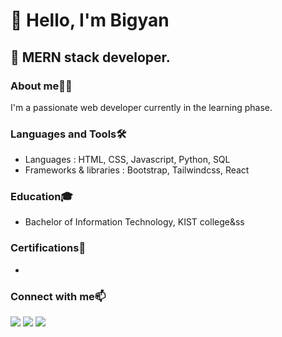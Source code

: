 <h1 align="left"> 👋 Hello, I'm Bigyan </h1>
<h2>🚀 MERN stack developer.</h2>
<h3 align="left">About me🙋‍♂️</h3>
I'm a passionate web developer currently in the learning phase.

<h3 align="left">Languages and Tools🛠️</h3>
<div>
  
- Languages : HTML, CSS, Javascript, Python, SQL
- Frameworks & libraries : Bootstrap, Tailwindcss, React
</div>

<h3 align="left">Education🎓</h3>

- Bachelor of Information Technology, KIST college&ss

<h3 align="left">Certifications📜</h3>

-

<h3 align="left">Connect with me📫</h3>
<p align="left">
<a href="https://www.facebook.com/bigyan.stha.1234?mibextid=ZbWKwL"><img src="https://img.shields.io/badge/-Facebook-1877F2?style=flat&logo=facebook&logoColor=white"/></a>
<a href="https://x.com/BigyanSth?t=yuBZwuR20Z7WNTalBuyxrw&s=09"><img src="https://img.shields.io/badge/-Twitter-2a2d30?style=flat&logo=X&logoColor=white"/></a>
<a href="https://www.linkedin.com/in/bigyan-shrestha-962655266?utm_source=share&utm_campaign=share_via&utm_content=profile&utm_medium=android_app"><img src="https://img.shields.io/badge/-Linkedin-0077B5?style=flat&logo=linkedin&logoColor=white"/></a>
</p>

